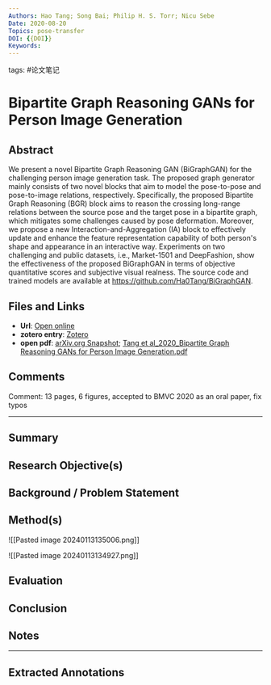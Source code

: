 ```yaml
---
Authors: Hao Tang; Song Bai; Philip H. S. Torr; Nicu Sebe
Date: 2020-08-20
Topics: pose-transfer
DOI: {{DOI}}
Keywords:
---
```

tags: #论文笔记 

# Bipartite Graph Reasoning GANs for Person Image Generation


## Abstract
We present a novel Bipartite Graph Reasoning GAN (BiGraphGAN) for the challenging person image generation task. The proposed graph generator mainly consists of two novel blocks that aim to model the pose-to-pose and pose-to-image relations, respectively. Specifically, the proposed Bipartite Graph Reasoning (BGR) block aims to reason the crossing long-range relations between the source pose and the target pose in a bipartite graph, which mitigates some challenges caused by pose deformation. Moreover, we propose a new Interaction-and-Aggregation (IA) block to effectively update and enhance the feature representation capability of both person's shape and appearance in an interactive way. Experiments on two challenging and public datasets, i.e., Market-1501 and DeepFashion, show the effectiveness of the proposed BiGraphGAN in terms of objective quantitative scores and subjective visual realness. The source code and trained models are available at https://github.com/Ha0Tang/BiGraphGAN.

## Files and Links
- **Url**: [Open online](http://arxiv.org/abs/2008.04381)
- **zotero entry**: [Zotero](zotero://select/library/items/V9WV3P6F)
- **open pdf**: [arXiv.org Snapshot](zotero://open-pdf/library/items/ZEVSWH6Z); [Tang et al_2020_Bipartite Graph Reasoning GANs for Person Image Generation.pdf](zotero://open-pdf/library/items/BZZYIV37)

## Comments
Comment: 13 pages, 6 figures, accepted to BMVC 2020 as an oral paper, fix typos

---

## Summary

  
## Research Objective(s)


## Background / Problem Statement


## Method(s)


![[Pasted image 20240113135006.png]]


![[Pasted image 20240113134927.png]]


## Evaluation


## Conclusion


## Notes


----

## Extracted Annotations

